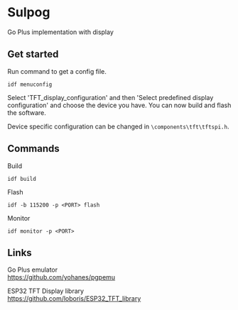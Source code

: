 # Sulpog
Go Plus implementation with display

## Get started
Run command to get a config file.
```
idf menuconfig
```

Select 'TFT_display_configuration' and then 'Select predefined display configuration' and choose the device you have. You can now build and flash the software.

Device specific configuration can be changed in `\components\tft\tftspi.h`.

## Commands
Build
```
idf build
```

Flash
```
idf -b 115200 -p <PORT> flash
```

Monitor
```
idf monitor -p <PORT>
```

## Links
Go Plus emulator\
https://github.com/yohanes/pgpemu

ESP32 TFT Display library\
https://github.com/loboris/ESP32_TFT_library
